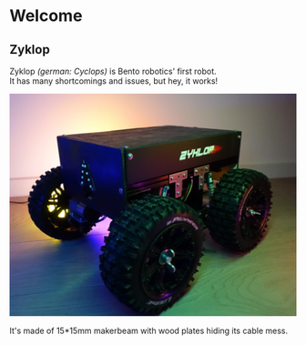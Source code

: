 # Welcome

## Zyklop

Zyklop *(german: Cyclops)* is Bento robotics' first robot.  
It has many shortcomings and issues, but hey, it works!

![Zyklop](Zyklop/Zyklop.jpg)

It's made of 15*15mm makerbeam with wood plates hiding its cable mess.  
